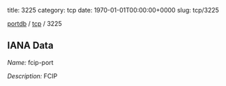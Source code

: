 title: 3225
category: tcp
date: 1970-01-01T00:00:00+0000
slug: tcp/3225

[portdb](/) / [tcp](/category/tcp.html) / 3225


## IANA Data

_Name:_ fcip-port

_Description:_ FCIP

